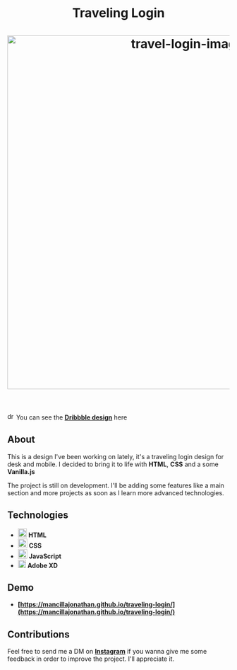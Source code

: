 <h1 align="center">
	Traveling Login
  <br>
	<br>
  <img src="https://repository-images.githubusercontent.com/274812469/2eae4300-b651-11ea-8c89-b9a653f360e2" alt="travel-login-image" width="800">
	<br>
	<br>
</h1>

<img src="https://cdn.svgporn.com/logos/dribbble-icon.svg" alt="dribbble-icon" width="16" height="16"> You can see the **[Dribbble design](https://dribbble.com/shots/11569116-Events-Travel-Login-Design)** here

## About
This is a design I've been working on lately, it's a traveling login design for desk and mobile. I decided to bring it to life with **HTML**, **CSS** and a some **Vanilla.js**

The project is still on development. I'll be adding some features like a main section and more projects as soon as I learn more advanced technologies.

## Technologies
- <img src="https://cdn.svgporn.com/logos/html-5.svg" alt="html-icon" width="20" height="20"> **HTML**
- <img src="https://cdn.worldvectorlogo.com/logos/css-3.svg" alt="css-icon" width="21" height="21"> **CSS**
- <img src="https://cdn.worldvectorlogo.com/logos/javascript-4.svg" alt="javascript-icon" width="21" height="21"> **JavaScript**
- <img src="https://cdn.worldvectorlogo.com/logos/adobe-xd.svg" alt="adobexd-icon" width="18" height="18"> **Adobe XD**

## Demo
- **[https://mancillajonathan.github.io/traveling-login/](https://mancillajonathan.github.io/traveling-login/)**

## Contributions
Feel free to send me a DM on **[Instagram](https://www.instagram.com/mancilla_jona/)** if you wanna give me some feedback in order to improve the project. I'll appreciate it.
